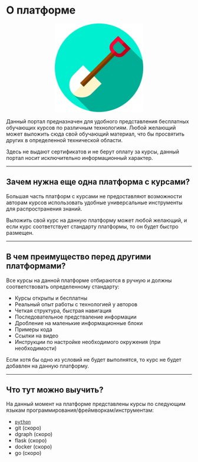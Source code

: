 # О платформе


<p align="center">
  <img width="240px" height="240px" src="shovel.png" alt="logo"/>
</p>




Данный портал предназначен для удобного представления бесплатных обучающих курсов по различным технологиям. Любой желающий может выложить сюда свой обучающий материал, что бы просвятить других в определенной технической области.

Здесь не выдают сертификатов и не берут оплату за курсы, данный портал носит исключительно информационный характер.

--- 
## Зачем нужна еще одна платформа с курсами?

Большая часть платформ с курсами не предоставляют возможности авторам курсов использовать удобные универсальные инструменты для распространения знаний.

Выложить свой курс на данную платформу может любой желающий, и если курс соответствует стандарту платформы, то он будет быстро размещен.

---
## В чем преимущество перед другими платформами?

Все курсы на данной платформе отбираются в ручную и должны соответствовать определенному стандарту:

- Курсы открыты и бесплатны
- Реальный опыт работы с технологией у авторов
- Четкая структура, быстрая навигация
- Последовательное предстваление информации
- Дробление на маленькие информационные блоки
- Примеры кода
- Ссылки на видео
- Инструкции по настройке необходимого окружения (при необходимости)

Если хотя бы одно из условий не будет выполнятся, то курс не будет добавлен на данную платформу.

---
## Что тут можно выучить?

На данный момент на платформе представлены курсы по следующим языкам программирования/фреймворкам/инструментам:

- [`python`](python/index.md)
- git (скоро)
- dgraph (скоро)
- flask (скоро)
- docker (скоро)
- go (скоро)